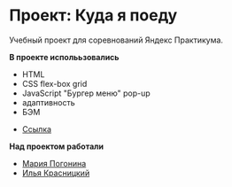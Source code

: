 # Проект: Куда я поеду

Учебный проект для соревнований Яндекс Практикума.

**В проекте исполььзовались**
- HTML
- CSS flex-box grid
- JavaScript "Бургер меню" pop-up
- адаптивность
- БЭМ

* [Ссылка](https://krasilya.github.io/practicum-competition/)

**Над проектом работали**
* [Мария Погонина](https://github.com/alsails)
* [Илья Красницкий](https://github.com/Krasilya)
